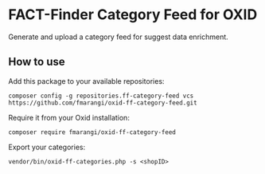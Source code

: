# FACT-Finder Category Feed for OXID
Generate and upload a category feed for suggest data enrichment.

## How to use
Add this package to your available repositories:
    
    composer config -g repositories.ff-category-feed vcs https://github.com/fmarangi/oxid-ff-category-feed.git

Require it from your Oxid installation:

    composer require fmarangi/oxid-ff-category-feed
    
Export your categories:

    vendor/bin/oxid-ff-categories.php -s <shopID>
